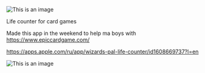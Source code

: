 ![This is an image](https://i.imgur.com/0aabecz.png)

Life counter for card games

Made this app in the weekend to help ma boys with https://www.epiccardgame.com/

https://apps.apple.com/ru/app/wizards-pal-life-counter/id1608669737?l=en

![This is an image](https://i.imgur.com/O2X4Q68.png)
